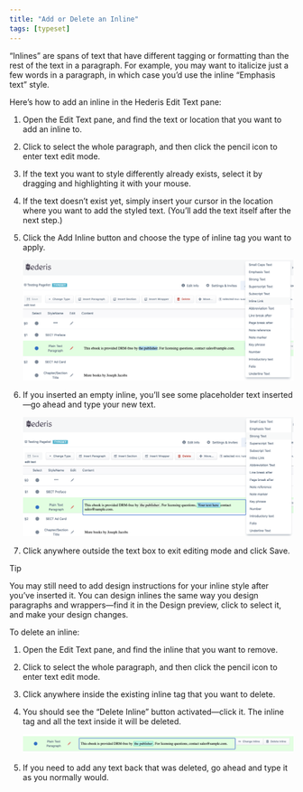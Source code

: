 ```yaml
---
title: "Add or Delete an Inline"
tags: [typeset]
---
```

 
<html><body><section data-type="chapter" class="hsecchapter" data-hederis-type="hsecchapter" id="add-an-inline" data-pi-attrs="id: add-an-inline; data-tags: typeset;" role="doc-chapter" data-tags="typeset" data-author-name=" " data-book-title=" " title="Add or Delete an Inline"><p class="hblkp" data-hederis-type="hblkp" id="pYCTir6tg">&#8220;Inlines&#8221; are spans of text that have different tagging or formatting than the rest of the text in a paragraph. For example, you may want to italicize just a few words in a paragraph, in which case you&#8217;d use the inline &#8220;Emphasis text&#8221; style.</p><p class="hblkp" data-hederis-type="hblkp" id="pL3ZmjMtL">Here&#8217;s how to add an inline in the Hederis Edit Text pane:</p><ol class="hwprnumlist" data-hederis-type="hwprnumlist" id="pVQOsWIRq"><li class="hblkoli" data-hederis-type="hblkoli" id="liK3QJx0sU"><p class="hblkoli" data-hederis-type="hblklip" id="peAGExGPu">Open the Edit Text pane, and find the text or location that you want to add an inline to.</p></li><li class="hblkoli" data-hederis-type="hblkoli" id="lizcRmaxBi"><p class="hblkoli" data-hederis-type="hblklip" id="pzXLG5NzV">Click to select the whole paragraph, and then click the pencil icon to enter text edit mode.</p></li><li class="hblkoli" data-hederis-type="hblkoli" id="liJ3banvDX"><p class="hblkoli" data-hederis-type="hblklip" id="pWyP1gQT9">If the text you want to style differently already exists, select it by dragging and highlighting it with your mouse. </p></li><li class="hblkoli" data-hederis-type="hblkoli" id="liVWUfoQGG"><p class="hblkoli" data-hederis-type="hblklip" id="pToMqfhFY">If the text doesn&#8217;t exist yet, simply insert your cursor in the location where you want to add the styled text. (You&#8217;ll add the text itself after the next step.)</p></li><li class="hblkoli" data-hederis-type="hblkoli" id="liqm34gjYH"><p class="hblkoli" data-hederis-type="hblklip" id="pJYYzk1eK">Click the Add Inline button and choose the type of inline tag you want to apply.</p><img data-hederis-type="hblkimg" class="hblkimg" id="pNjqHsqjs" src="/images/insertinline1.png" data-img-src="/images/insertinline1.png"/></li><li class="hblkoli" data-hederis-type="hblkoli" id="liiAoo0buP"><p class="hblkoli" data-hederis-type="hblklip" id="pXqir2pUo">If you inserted an empty inline, you&#8217;ll see some placeholder text inserted&#8212;go ahead and type your new text.</p><img data-hederis-type="hblkimg" class="hblkimg" id="pgIlXM7C5" src="/images/insertinline2.png" data-img-src="/images/insertinline2.png"/></li><li class="hblkoli" data-hederis-type="hblkoli" id="liJ2lSeonJ"><p class="hblkoli" data-hederis-type="hblklip" id="ppBysWl5S">Click anywhere outside the text box to exit editing mode and click Save.</p></li></ol><aside class="hwprbox box" data-hederis-type="hwprbox" id="pl44OjXDg" data-type="sidebar"><p class="hblktype" data-hederis-type="hblktype" id="pE9fIP3wV">Tip</p><p class="hblkp" data-hederis-type="hblkp" id="picghvAjo">You may still need to add design instructions for your inline style after you&#8217;ve inserted it. You can design inlines the same way you design paragraphs and wrappers&#8212;find it in the Design preview, click to select it, and make your design changes.</p></aside><p class="hblkp" data-hederis-type="hblkp" id="pzFXl5uIr">To delete an inline:</p><ol class="hwprnumlist" data-hederis-type="hwprnumlist" id="p7UYPCkiw"><li class="hblkoli" data-hederis-type="hblkoli" id="li4e7ipMGK"><p class="hblkoli" data-hederis-type="hblklip" id="p9biRG12U">Open the Edit Text pane, and find the inline that you want to remove.</p></li><li class="hblkoli" data-hederis-type="hblkoli" id="liE8JsPgbH"><p class="hblkoli" data-hederis-type="hblklip" id="p6W8TjMTd">Click to select the whole paragraph, and then click the pencil icon to enter text edit mode.</p></li><li class="hblkoli" data-hederis-type="hblkoli" id="liiH9hAyCv"><p class="hblkoli" data-hederis-type="hblklip" id="pGI5mYFRh">Click anywhere inside the existing inline tag that you want to delete. </p></li><li class="hblkoli" data-hederis-type="hblkoli" id="lij4Qx9cJa"><p class="hblkoli" data-hederis-type="hblklip" id="pm4Ss4uGL">You should see the &#8220;Delete Inline&#8221; button activated&#8212;click it. The inline tag and all the text inside it will be deleted.</p><img data-hederis-type="hblkimg" class="hblkimg" id="pdcvzssom" src="/images/insertinline3.png" data-img-src="/images/insertinline3.png"/></li><li class="hblkoli" data-hederis-type="hblkoli" id="liJEEllq19"><p class="hblkoli" data-hederis-type="hblklip" id="pa4zT4mr1">If you need to add any text back that was deleted, go ahead and type it as you normally would.</p></li></ol></section></body></html>
